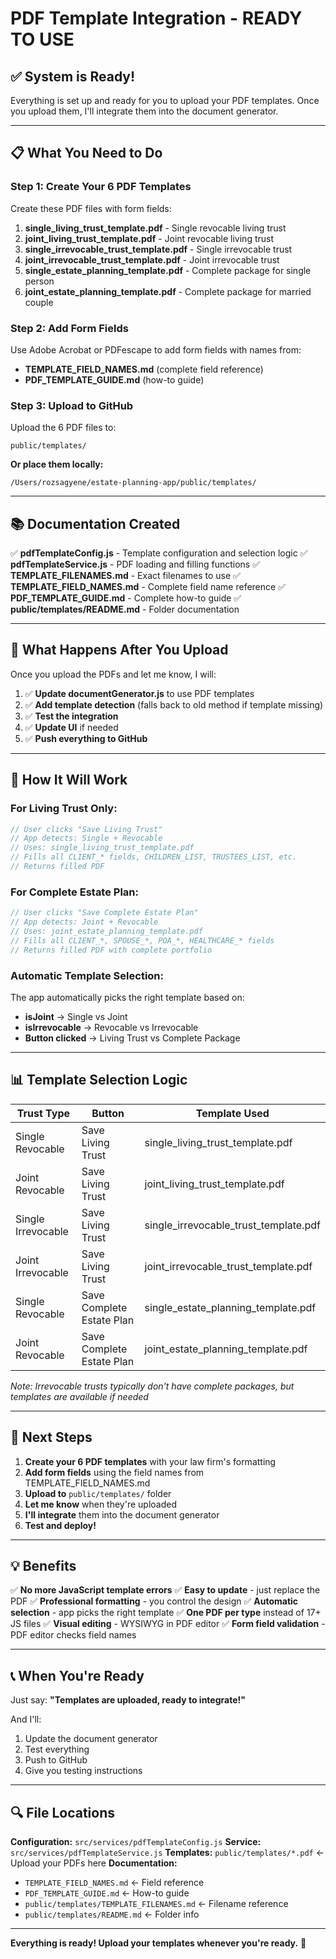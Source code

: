 # PDF Template Integration - READY TO USE

## ✅ System is Ready!

Everything is set up and ready for you to upload your PDF templates. Once you upload them, I'll integrate them into the document generator.

---

## 📋 What You Need to Do

### Step 1: Create Your 6 PDF Templates

Create these PDF files with form fields:

1. **single_living_trust_template.pdf** - Single revocable living trust
2. **joint_living_trust_template.pdf** - Joint revocable living trust
3. **single_irrevocable_trust_template.pdf** - Single irrevocable trust
4. **joint_irrevocable_trust_template.pdf** - Joint irrevocable trust
5. **single_estate_planning_template.pdf** - Complete package for single person
6. **joint_estate_planning_template.pdf** - Complete package for married couple

### Step 2: Add Form Fields

Use Adobe Acrobat or PDFescape to add form fields with names from:
- **TEMPLATE_FIELD_NAMES.md** (complete field reference)
- **PDF_TEMPLATE_GUIDE.md** (how-to guide)

### Step 3: Upload to GitHub

Upload the 6 PDF files to:
```
public/templates/
```

**Or place them locally:**
```
/Users/rozsagyene/estate-planning-app/public/templates/
```

---

## 📚 Documentation Created

✅ **pdfTemplateConfig.js** - Template configuration and selection logic
✅ **pdfTemplateService.js** - PDF loading and filling functions
✅ **TEMPLATE_FILENAMES.md** - Exact filenames to use
✅ **TEMPLATE_FIELD_NAMES.md** - Complete field name reference
✅ **PDF_TEMPLATE_GUIDE.md** - Complete how-to guide
✅ **public/templates/README.md** - Folder documentation

---

## 🎯 What Happens After You Upload

Once you upload the PDFs and let me know, I will:

1. ✅ **Update documentGenerator.js** to use PDF templates
2. ✅ **Add template detection** (falls back to old method if template missing)
3. ✅ **Test the integration**
4. ✅ **Update UI** if needed
5. ✅ **Push everything to GitHub**

---

## 🔧 How It Will Work

### For Living Trust Only:
```javascript
// User clicks "Save Living Trust"
// App detects: Single + Revocable
// Uses: single_living_trust_template.pdf
// Fills all CLIENT_* fields, CHILDREN_LIST, TRUSTEES_LIST, etc.
// Returns filled PDF
```

### For Complete Estate Plan:
```javascript
// User clicks "Save Complete Estate Plan"
// App detects: Joint + Revocable
// Uses: joint_estate_planning_template.pdf
// Fills all CLIENT_*, SPOUSE_*, POA_*, HEALTHCARE_* fields
// Returns filled PDF with complete portfolio
```

### Automatic Template Selection:
The app automatically picks the right template based on:
- **isJoint** → Single vs Joint
- **isIrrevocable** → Revocable vs Irrevocable
- **Button clicked** → Living Trust vs Complete Package

---

## 📊 Template Selection Logic

| Trust Type | Button | Template Used |
|------------|--------|---------------|
| Single Revocable | Save Living Trust | single_living_trust_template.pdf |
| Joint Revocable | Save Living Trust | joint_living_trust_template.pdf |
| Single Irrevocable | Save Living Trust | single_irrevocable_trust_template.pdf |
| Joint Irrevocable | Save Living Trust | joint_irrevocable_trust_template.pdf |
| Single Revocable | Save Complete Estate Plan | single_estate_planning_template.pdf |
| Joint Revocable | Save Complete Estate Plan | joint_estate_planning_template.pdf |

*Note: Irrevocable trusts typically don't have complete packages, but templates are available if needed*

---

## 🚀 Next Steps

1. **Create your 6 PDF templates** with your law firm's formatting
2. **Add form fields** using the field names from TEMPLATE_FIELD_NAMES.md
3. **Upload to** `public/templates/` folder
4. **Let me know** when they're uploaded
5. **I'll integrate** them into the document generator
6. **Test and deploy!**

---

## 💡 Benefits

✅ **No more JavaScript template errors**
✅ **Easy to update** - just replace the PDF
✅ **Professional formatting** - you control the design
✅ **Automatic selection** - app picks the right template
✅ **One PDF per type** instead of 17+ JS files
✅ **Visual editing** - WYSIWYG in PDF editor
✅ **Form field validation** - PDF editor checks field names

---

## 📞 When You're Ready

Just say: **"Templates are uploaded, ready to integrate!"**

And I'll:
1. Update the document generator
2. Test everything
3. Push to GitHub
4. Give you testing instructions

---

## 🔍 File Locations

**Configuration:** `src/services/pdfTemplateConfig.js`
**Service:** `src/services/pdfTemplateService.js`
**Templates:** `public/templates/*.pdf` ← Upload your PDFs here
**Documentation:**
- `TEMPLATE_FIELD_NAMES.md` ← Field reference
- `PDF_TEMPLATE_GUIDE.md` ← How-to guide
- `public/templates/TEMPLATE_FILENAMES.md` ← Filename reference
- `public/templates/README.md` ← Folder info

---

**Everything is ready! Upload your templates whenever you're ready.** 🎉
